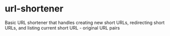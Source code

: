 # url-shortener
Basic URL shortener that handles creating new short URLs, redirecting short URLs, and listing current short URL - original URL pairs
